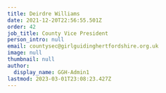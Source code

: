 ```yaml
---
title: Deirdre Williams
date: 2021-12-20T22:56:55.501Z
order: 42
job_title: County Vice President
person_intro: null
email: countysec@girlguidinghertfordshire.org.uk
image: null
thumbnail: null
author:
  display_name: GGH-Admin1
lastmod: 2023-03-01T23:08:23.427Z
---
```


